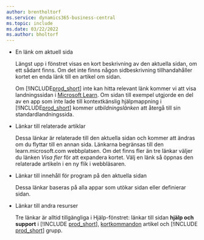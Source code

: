 ```yaml
---
author: brentholtorf
ms.service: dynamics365-business-central
ms.topic: include
ms.date: 03/22/2022
ms.author: bholtorf
---
```

- En länk om aktuell sida

  Längst upp i fönstret visas en kort beskrivning av den aktuella sidan, om ett sådant finns. Om det inte finns någon sidbeskrivning tillhandahåller kortet en enda länk till en artikel om sidan.  

  Om [!INCLUDE[prod_short](prod_short.md)] inte kan hitta relevant länk kommer vi att visa landningssidan i [Microsoft Learn](/dynamics365/business-central). Om sidan till exempel utgjorde en del av en app som inte lade till kontextkänslig hjälpmappning i [!INCLUDE[prod_short](prod_short.md)] kommer *utbildningslänken* att återgå till sin standardlandningssida.  

- Länkar till relaterade artiklar

  Dessa länkar är relaterade till den aktuella sidan och kommer att ändras om du flyttar till en annan sida. Länkarna begränsas till den learn.microsoft.com webbplatsen. Om det finns fler än tre länkar väljer du länken *Visa fler* för att expandera kortet. Välj en länk så öppnas den relaterade artikeln i en ny flik i webbläsaren.  
- Länkar till innehåll för program på den aktuella sidan  

  Dessa länkar baseras på alla appar som utökar sidan eller definierar sidan.  
- Länkar till andra resurser

  Tre länkar är alltid tillgängliga i Hjälp-fönstret: länkar till sidan **hjälp och support** i [!INCLUDE [prod_short](prod_short.md)], [kortkommandon](../keyboard-shortcuts.md) artikel och [!INCLUDE [prod_short](prod_short.md)] grupp.  
